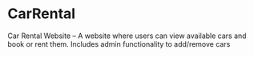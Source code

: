 # CarRental
Car Rental Website – A website where users can view available cars and book or rent them. Includes admin functionality to add/remove cars
